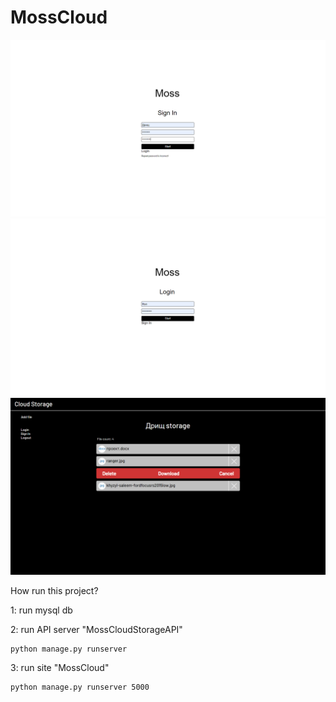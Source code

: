 # MossCloud

![alt text](https://github.com/qXytreXp/images/blob/master/signin_cloud.png)
![alt text](https://github.com/qXytreXp/images/blob/master/login.png)
![alt text](https://github.com/qXytreXp/images/blob/master/main_cloud_storage.png)

How run this project?

1: run mysql db

2: run API server "MossCloudStorageAPI"
```
python manage.py runserver
```

3: run site "MossCloud"
```
python manage.py runserver 5000
```


